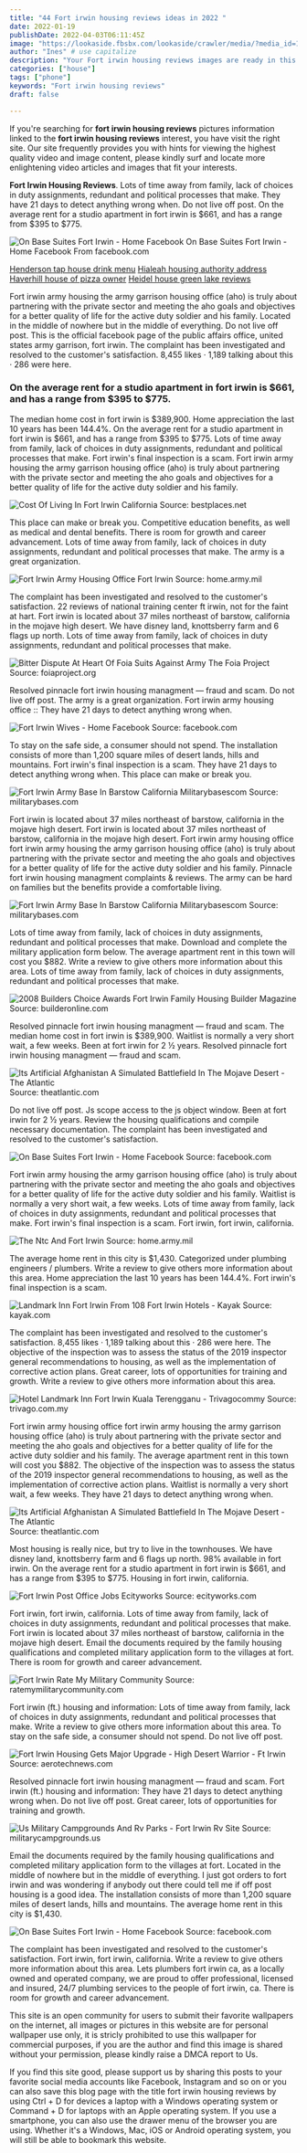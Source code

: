 ```yaml
---
title: "44 Fort irwin housing reviews ideas in 2022 "
date: 2022-01-19
publishDate: 2022-04-03T06:11:45Z
image: "https://lookaside.fbsbx.com/lookaside/crawler/media/?media_id=1304206299707001"
author: "Ines" # use capitalize
description: "Your Fort irwin housing reviews images are ready in this website. Fort irwin housing reviews are a topic that is being searched for and liked by netizens today. You can Find and Download the Fort irwin housing reviews files here. Download all free images."
categories: ["house"]
tags: ["phone"]
keywords: "Fort irwin housing reviews"
draft: false

---
```


If you're searching for **fort irwin housing reviews** pictures information linked to the **fort irwin housing reviews** interest, you have visit the right  site.  Our site frequently  provides you with  hints  for viewing  the highest  quality video and image  content, please kindly surf and locate more enlightening video articles and images  that fit your interests.

**Fort Irwin Housing Reviews**. Lots of time away from family, lack of choices in duty assignments, redundant and political processes that make. They have 21 days to detect anything wrong when. Do not live off post. On the average rent for a studio apartment in fort irwin is $661, and has a range from $395 to $775.

![On Base Suites Fort Irwin - Home Facebook](https://lookaside.fbsbx.com/lookaside/crawler/media/?media_id=1304206299707001 "On Base Suites Fort Irwin - Home Facebook")
On Base Suites Fort Irwin - Home Facebook From facebook.com

[Henderson tap house drink menu](/henderson-tap-house-drink-menu/)
[Hialeah housing authority address](/hialeah-housing-authority-address/)
[Haverhill house of pizza owner](/haverhill-house-of-pizza-owner/)
[Heidel house green lake reviews](/heidel-house-green-lake-reviews/)

Fort irwin army housing the army garrison housing office (aho) is truly about partnering with the private sector and meeting the aho goals and objectives for a better quality of life for the active duty soldier and his family. Located in the middle of nowhere but in the middle of everything. Do not live off post. This is the official facebook page of the public affairs office, united states army garrison, fort irwin. The complaint has been investigated and resolved to the customer&#039;s satisfaction. 8,455 likes · 1,189 talking about this · 286 were here.

### On the average rent for a studio apartment in fort irwin is $661, and has a range from $395 to $775.

The median home cost in fort irwin is $389,900. Home appreciation the last 10 years has been 144.4%. On the average rent for a studio apartment in fort irwin is $661, and has a range from $395 to $775. Lots of time away from family, lack of choices in duty assignments, redundant and political processes that make. Fort irwin&#039;s final inspection is a scam. Fort irwin army housing the army garrison housing office (aho) is truly about partnering with the private sector and meeting the aho goals and objectives for a better quality of life for the active duty soldier and his family.


![Cost Of Living In Fort Irwin California](https://img.bestplaces.net/images/city/0625114_CA_Fort_Irwin.png "Cost Of Living In Fort Irwin California")
Source: bestplaces.net

This place can make or break you. Competitive education benefits, as well as medical and dental benefits. There is room for growth and career advancement. Lots of time away from family, lack of choices in duty assignments, redundant and political processes that make. The army is a great organization.

![Fort Irwin Army Housing Office Fort Irwin](https://home.army.mil/irwin/application/files/thumbnails/small/7115/9189/2570/CLARK_PICTURES_089.jpg "Fort Irwin Army Housing Office Fort Irwin")
Source: home.army.mil

The complaint has been investigated and resolved to the customer&#039;s satisfaction. 22 reviews of national training center ft irwin, not for the faint at hart. Fort irwin is located about 37 miles northeast of barstow, california in the mojave high desert. We have disney land, knottsberry farm and 6 flags up north. Lots of time away from family, lack of choices in duty assignments, redundant and political processes that make.

![Bitter Dispute At Heart Of Foia Suits Against Army The Foia Project](https://foiaproject.org/wp-content/uploads/2014/11/ClarkPinnacle.jpg "Bitter Dispute At Heart Of Foia Suits Against Army The Foia Project")
Source: foiaproject.org

Resolved pinnacle fort irwin housing managment — fraud and scam. Do not live off post. The army is a great organization. Fort irwin army housing office :: They have 21 days to detect anything wrong when.

![Fort Irwin Wives - Home Facebook](https://lookaside.fbsbx.com/lookaside/crawler/media/?media_id=1072393002803852 "Fort Irwin Wives - Home Facebook")
Source: facebook.com

To stay on the safe side, a consumer should not spend. The installation consists of more than 1,200 square miles of desert lands, hills and mountains. Fort irwin&#039;s final inspection is a scam. They have 21 days to detect anything wrong when. This place can make or break you.

![Fort Irwin Army Base In Barstow California Militarybasescom](https://militarybases.com/wp-content/uploads/2010/07/fort-irwin.jpg "Fort Irwin Army Base In Barstow California Militarybasescom")
Source: militarybases.com

Fort irwin is located about 37 miles northeast of barstow, california in the mojave high desert. Fort irwin is located about 37 miles northeast of barstow, california in the mojave high desert. Fort irwin army housing office fort irwin army housing the army garrison housing office (aho) is truly about partnering with the private sector and meeting the aho goals and objectives for a better quality of life for the active duty soldier and his family. Pinnacle fort irwin housing managment complaints &amp; reviews. The army can be hard on families but the benefits provide a comfortable living.

![Fort Irwin Army Base In Barstow California Militarybasescom](https://s3-media4.fl.yelpcdn.com/bphoto/qSVD9bb-Sqwonyfor_GANA/o.jpg "Fort Irwin Army Base In Barstow California Militarybasescom")
Source: militarybases.com

Lots of time away from family, lack of choices in duty assignments, redundant and political processes that make. Download and complete the military application form below. The average apartment rent in this town will cost you $882. Write a review to give others more information about this area. Lots of time away from family, lack of choices in duty assignments, redundant and political processes that make.

![2008 Builders Choice Awards Fort Irwin Family Housing Builder Magazine](https://cdnassets.hw.net/50/3e/b5b4d6324c69802b27f5d111e8eb/e408db9f-d0d6-4988-9750-86abec116321-tcm138-423435.jpg "2008 Builders Choice Awards Fort Irwin Family Housing Builder Magazine")
Source: builderonline.com

Resolved pinnacle fort irwin housing managment — fraud and scam. The median home cost in fort irwin is $389,900. Waitlist is normally a very short wait, a few weeks. Been at fort irwin for 2 ½ years. Resolved pinnacle fort irwin housing managment — fraud and scam.

![Its Artificial Afghanistan A Simulated Battlefield In The Mojave Desert - The Atlantic](https://cdn.theatlantic.com/media/mt/science/FortIrwin-2.jpg "Its Artificial Afghanistan A Simulated Battlefield In The Mojave Desert - The Atlantic")
Source: theatlantic.com

Do not live off post. Js scope access to the js object window. Been at fort irwin for 2 ½ years. Review the housing qualifications and compile necessary documentation. The complaint has been investigated and resolved to the customer&#039;s satisfaction.

![On Base Suites Fort Irwin - Home Facebook](https://lookaside.fbsbx.com/lookaside/crawler/media/?media_id=1915110558616569 "On Base Suites Fort Irwin - Home Facebook")
Source: facebook.com

Fort irwin army housing the army garrison housing office (aho) is truly about partnering with the private sector and meeting the aho goals and objectives for a better quality of life for the active duty soldier and his family. Waitlist is normally a very short wait, a few weeks. Lots of time away from family, lack of choices in duty assignments, redundant and political processes that make. Fort irwin&#039;s final inspection is a scam. Fort irwin, fort irwin, california.

![The Ntc And Fort Irwin](https://home.army.mil/irwin/application/files/2416/1428/8326/QOLWebSlide.jpg "The Ntc And Fort Irwin")
Source: home.army.mil

The average home rent in this city is $1,430. Categorized under plumbing engineers / plumbers. Write a review to give others more information about this area. Home appreciation the last 10 years has been 144.4%. Fort irwin&#039;s final inspection is a scam.

![Landmark Inn Fort Irwin From 108 Fort Irwin Hotels - Kayak](https://content.r9cdn.net/rimg/himg/bf/74/ae/arbisoftimages-151054-Slider_Home-Hotel-View-Entrance-123697.jpg?width=1200&amp;height=630&amp;crop=true "Landmark Inn Fort Irwin From 108 Fort Irwin Hotels - Kayak")
Source: kayak.com

The complaint has been investigated and resolved to the customer&#039;s satisfaction. 8,455 likes · 1,189 talking about this · 286 were here. The objective of the inspection was to assess the status of the 2019 inspector general recommendations to housing, as well as the implementation of corrective action plans. Great career, lots of opportunities for training and growth. Write a review to give others more information about this area.

![Hotel Landmark Inn Fort Irwin Kuala Terengganu - Trivagocommy](https://imgcy.trivago.com/c_lfill,d_dummy.jpeg,f_auto,h_225,q_auto,w_225/itemimages/26/79/2679734.jpeg "Hotel Landmark Inn Fort Irwin Kuala Terengganu - Trivagocommy")
Source: trivago.com.my

Fort irwin army housing office fort irwin army housing the army garrison housing office (aho) is truly about partnering with the private sector and meeting the aho goals and objectives for a better quality of life for the active duty soldier and his family. The average apartment rent in this town will cost you $882. The objective of the inspection was to assess the status of the 2019 inspector general recommendations to housing, as well as the implementation of corrective action plans. Waitlist is normally a very short wait, a few weeks. They have 21 days to detect anything wrong when.

![Its Artificial Afghanistan A Simulated Battlefield In The Mojave Desert - The Atlantic](https://cdn.theatlantic.com/media/mt/science/FortIrwin-8.jpg "Its Artificial Afghanistan A Simulated Battlefield In The Mojave Desert - The Atlantic")
Source: theatlantic.com

Most housing is really nice, but try to live in the townhouses. We have disney land, knottsberry farm and 6 flags up north. 98% available in fort irwin. On the average rent for a studio apartment in fort irwin is $661, and has a range from $395 to $775. Housing in fort irwin, california.

![Fort Irwin Post Office Jobs Ecityworks](https://i3.ytimg.com/vi/WEhDJmkBE3I/hqdefault.jpg "Fort Irwin Post Office Jobs Ecityworks")
Source: ecityworks.com

Fort irwin, fort irwin, california. Lots of time away from family, lack of choices in duty assignments, redundant and political processes that make. Fort irwin is located about 37 miles northeast of barstow, california in the mojave high desert. Email the documents required by the family housing qualifications and completed military application form to the villages at fort. There is room for growth and career advancement.

![Fort Irwin Rate My Military Community](https://images.squarespace-cdn.com/content/v1/5144e75de4b086e5da75b49b/1368828469927-L33E7UCPSMJO77SXMXWR/FortIrwinHousingActual300x200.png "Fort Irwin Rate My Military Community")
Source: ratemymilitarycommunity.com

Fort irwin (ft.) housing and information: Lots of time away from family, lack of choices in duty assignments, redundant and political processes that make. Write a review to give others more information about this area. To stay on the safe side, a consumer should not spend. Do not live off post.

![Fort Irwin Housing Gets Major Upgrade - High Desert Warrior - Ft Irwin](https://www.aerotechnews.com/ntcfortirwin/wp-content/uploads/sites/3/2017/08/6.jpg "Fort Irwin Housing Gets Major Upgrade - High Desert Warrior - Ft Irwin")
Source: aerotechnews.com

Resolved pinnacle fort irwin housing managment — fraud and scam. Fort irwin (ft.) housing and information: They have 21 days to detect anything wrong when. Do not live off post. Great career, lots of opportunities for training and growth.

![Us Military Campgrounds And Rv Parks - Fort Irwin Rv Site](https://www.militarycampgrounds.us/media/reviews/photos/original/3d/aa/b3/fort-irwin-rv-site-85-1589767896.jpg "Us Military Campgrounds And Rv Parks - Fort Irwin Rv Site")
Source: militarycampgrounds.us

Email the documents required by the family housing qualifications and completed military application form to the villages at fort. Located in the middle of nowhere but in the middle of everything. I just got orders to fort irwin and was wondering if anybody out there could tell me if off post housing is a good idea. The installation consists of more than 1,200 square miles of desert lands, hills and mountains. The average home rent in this city is $1,430.

![On Base Suites Fort Irwin - Home Facebook](https://lookaside.fbsbx.com/lookaside/crawler/media/?media_id=1304206299707001 "On Base Suites Fort Irwin - Home Facebook")
Source: facebook.com

The complaint has been investigated and resolved to the customer&#039;s satisfaction. Fort irwin, fort irwin, california. Write a review to give others more information about this area. Lets plumbers fort irwin ca, as a locally owned and operated company, we are proud to offer professional, licensed and insured, 24/7 plumbing services to the people of fort irwin, ca. There is room for growth and career advancement.

This site is an open community for users to submit their favorite wallpapers on the internet, all images or pictures in this website are for personal wallpaper use only, it is stricly prohibited to use this wallpaper for commercial purposes, if you are the author and find this image is shared without your permission, please kindly raise a DMCA report to Us.

If you find this site good, please support us by sharing this posts to your favorite social media accounts like Facebook, Instagram and so on or you can also save this blog page with the title fort irwin housing reviews by using Ctrl + D for devices a laptop with a Windows operating system or Command + D for laptops with an Apple operating system. If you use a smartphone, you can also use the drawer menu of the browser you are using. Whether it's a Windows, Mac, iOS or Android operating system, you will still be able to bookmark this website.
